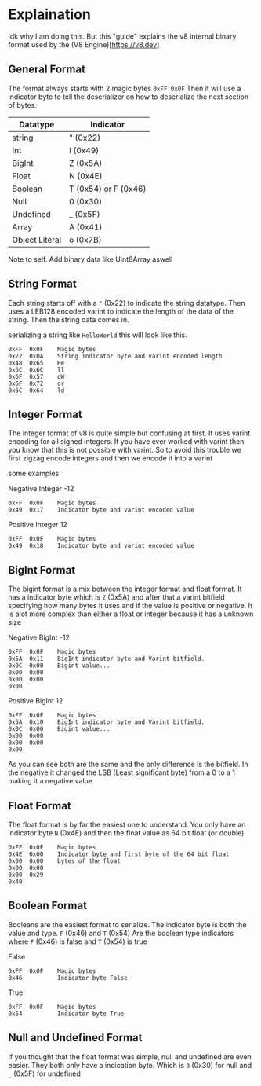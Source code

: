# Explaination

Idk why I am doing this. But this "guide" explains the v8 internal binary format
used by the (V8 Engine)[https://v8.dev]

## General Format

The format always starts with 2 magic bytes `0xFF 0x0F` Then it will use a
indicator byte to tell the deserializer on how to deserialize the next section
of bytes.

| Datatype       | Indicator            |
| -------------- | -------------------- |
| string         | " (0x22)             |
| Int            | I (0x49)             |
| BigInt         | Z (0x5A)             |
| Float          | N (0x4E)             |
| Boolean        | T (0x54) or F (0x46) |
| Null           | 0 (0x30)             |
| Undefined      | _ (0x5F)             |
| Array          | A (0x41)             |
| Object Literal | o (0x7B)             |

Note to self. Add binary data like Uint8Array aswell

## String Format

Each string starts off with a `"` (0x22) to indicate the string datatype. Then
uses a LEB128 encoded varint to indicate the length of the data of the string.
Then the string data comes in.

serializing a string like `HelloWorld` this will look like this.

```
0xFF  0x0F    Magic bytes
0x22  0x0A    String indicator byte and varint encoded length
0x48  0x65    He
0x6C  0x6C    ll
0x6F  0x57    oW
0x6F  0x72    or
0x6C  0x64    ld
```

## Integer Format

The integer format of v8 is quite simple but confusing at first. It uses varint
encoding for all signed integers. If you have ever worked with varint then you
know that this is not possible with varint. So to avoid this trouble we first
zigzag encode integers and then we encode it into a varint

some examples

Negative Integer -12

```
0xFF  0x0F    Magic bytes
0x49  0x17    Indicator byte and varint encoded value
```

Positive Integer 12

```
0xFF  0x0F    Magic bytes
0x49  0x18    Indicator byte and varint encoded value
```

## BigInt Format

The bigint format is a mix between the integer format and float format. It has a
indicator byte which is `Z` (0x5A) and after that a varint bitfield specifying
how many bytes it uses and if the value is positive or negative. It is alot more
complex than either a float or integer because it has a unknown size

Negative BigInt -12

```
0xFF  0x0F    Magic bytes
0x5A  0x11    BigInt indicator byte and Varint bitfield.
0x0C  0x00    Bigint value...
0x00  0x00
0x00  0x00
0x00
```

Positive BigInt 12

```
0xFF  0x0F    Magic bytes
0x5A  0x10    BigInt indicator byte and Varint bitfield.
0x0C  0x00    Bigint value...
0x00  0x00
0x00  0x00
0x00
```

As you can see both are the same and the only difference is the bitfield. In the
negative it changed the LSB (Least significant byte) from a 0 to a 1 making it a
negative value

## Float Format

The float format is by far the easiest one to understand. You only have an
indicator byte `N` (0x4E) and then the float value as 64 bit float (or double)

```
0xFF  0x0F    Magic bytes
0x4E  0x00    Indicator byte and first byte of the 64 bit float
0x00  0x00    bytes of the float
0x00  0x00
0x00  0x29
0x40
```

## Boolean Format

Booleans are the easiest format to serialize. The indicator byte is both the
value and type. `F` (0x46) and `T` (0x54) Are the boolean type indicators where
`F` (0x46) is false and `T` (0x54) is true

False

```
0xFF  0x0F    Magic bytes
0x46          Indicator byte False
```

True

```
0xFF  0x0F    Magic bytes
0x54          Indicator byte True
```

## Null and Undefined Format

If you thought that the float format was simple, null and undefined are even
easier. They both only have a indication byte. Which is `0` (0x30) for null and
`_` (0x5F) for undefined
